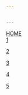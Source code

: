 ```yaml
---


---
```


<p><a href="https://stephenleegreenhalgh.github.io/index.md">HOME</a><br>
<a href="1.md">1</a></p>
<p><a href="2.md">2</a></p>
<p><a href="3.md">3</a></p>
<p><a href="3.md">4</a></p>
<p><a href="5.md">5</a></p>

